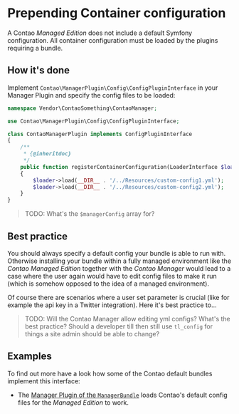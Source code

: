 # Prepending Container configuration

A Contao *Managed Edition* does not include a default Symfony configuration.
All container configuration must be loaded by the plugins requiring a bundle.


## How it's done

Implement ``Contao\ManagerPlugin\Config\ConfigPluginInterface`` in your Manager
Plugin and specify the config files to be loaded:

```php
namespace Vendor\ContaoSomething\ContaoManager;

use Contao\ManagerPlugin\Config\ConfigPluginInterface;

class ContaoManagerPlugin implements ConfigPluginInterface
{
    /**
     * {@inheritdoc}
     */
    public function registerContainerConfiguration(LoaderInterface $loader, array $managerConfig)
    {
        $loader->load(__DIR__ . '/../Resources/custom-config1.yml');
        $loader->load(__DIR__ . '/../Resources/custom-config2.yml');
    }
}
```

> TODO: What's the ``$managerConfig`` array for?


## Best practice
You should always specify a default config your bundle is able to run with.
Otherwise installing your bundle within a fully managed environment like the
*Contao Managed Edition* together with the *Contao Manager* would lead to a
case where the user again would have to edit config files to make it run
(which is somehow opposed to the idea of a managed environment).
 
Of course there are scenarios where a user set parameter is crucial (like for
example the api key in a Twitter integration). Here it's best practice to...  

> TODO: Will the Contao Manager allow editing yml configs? What's the best practice?
>       Should a developer till then still use ``tl_config`` for things a site admin
>       should be able to change?


## Examples

To find out more have a look how some of the Contao default bundles implement
this interface:

 * The [Manager Plugin of the ``ManagerBundle``][ex1] loads Contao's default
   config files for the *Managed Edition* to work.
 

 
[ex1]: https://github.com/contao/manager-bundle/blob/4.4.2/src/ContaoManager/Plugin.php#L80-L97